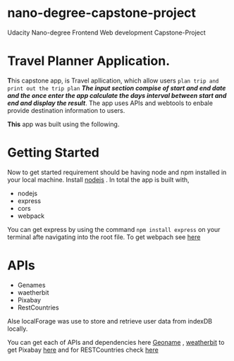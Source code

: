 # nano-degree-capstone-project
 Udacity  Nano-degree Frontend Web development Capstone-Project
 
 # Travel Planner Application.
 
 
 **T**his capstone app, is Travel apllication, which allow users `plan trip and print out the trip plan` ***The input section compise of start and end date and the once enter the app calculate the days interval between start and end and display the result***. The app uses APIs and webtools to enbale provide destination information to users.
 
**This** app was built using the following.

# Getting Started
Now to get started requirement should be having node and npm installed in your local machine. Install [nodejs](https://nodejs.org/en/) . In total the app is built with,

- nodejs
- express
- cors
- webpack

You can get express by using the command `npm install express` on your terminal afte navigating into the root file. To get webpach see [here](webpack.js.org)

# APIs
- Genames
- waetherbit
- Pixabay
- RestCountries

Alse localForage was use to store and retrieve user data from indexDB locally.

You can get each of APIs and dependencies here [Geoname](http://www.geonames.org/) , [weatherbit](https://www.weatherbit.io/account/create)  to get Pixabay [here](https://pixabay.com/api/docs/) and for RESTCountries check [here](https://restcountries.eu/)




